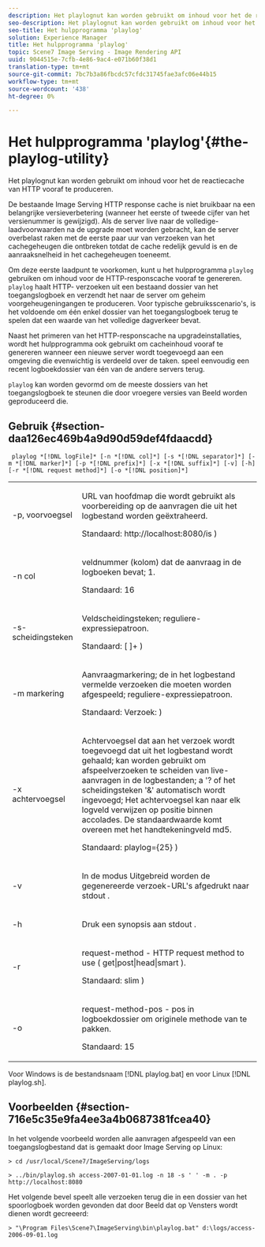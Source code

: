 ```yaml
---
description: Het playlognut kan worden gebruikt om inhoud voor het de reactiecache van HTTP vooraf te produceren.
seo-description: Het playlognut kan worden gebruikt om inhoud voor het de reactiecache van HTTP vooraf te produceren.
seo-title: Het hulpprogramma 'playlog'
solution: Experience Manager
title: Het hulpprogramma 'playlog'
topic: Scene7 Image Serving - Image Rendering API
uuid: 9044515e-7cfb-4e86-9ac4-e071b60f38d1
translation-type: tm+mt
source-git-commit: 7bc7b3a86fbcdc57cfdc31745fae3afc06e44b15
workflow-type: tm+mt
source-wordcount: '438'
ht-degree: 0%

---
```



# Het hulpprogramma &#39;playlog&#39;{#the-playlog-utility}

Het playlognut kan worden gebruikt om inhoud voor het de reactiecache van HTTP vooraf te produceren.

De bestaande Image Serving HTTP response cache is niet bruikbaar na een belangrijke versieverbetering (wanneer het eerste of tweede cijfer van het versienummer is gewijzigd). Als de server live naar de volledige-laadvoorwaarden na de upgrade moet worden gebracht, kan de server overbelast raken met de eerste paar uur van verzoeken van het cachegeheugen die ontbreken totdat de cache redelijk gevuld is en de aanraaksnelheid in het cachegeheugen toeneemt.

Om deze eerste laadpunt te voorkomen, kunt u het hulpprogramma `playlog` gebruiken om inhoud voor de HTTP-responscache vooraf te genereren. `playlog` haalt HTTP- verzoeken uit een bestaand dossier van het toegangslogboek en verzendt het naar de server om geheim voorgeheugeningangen te produceren. Voor typische gebruiksscenario&#39;s, is het voldoende om één enkel dossier van het toegangslogboek terug te spelen dat een waarde van het volledige dagverkeer bevat.

Naast het primeren van het HTTP-responscache na upgradeinstallaties, wordt het hulpprogramma ook gebruikt om cacheinhoud vooraf te genereren wanneer een nieuwe server wordt toegevoegd aan een omgeving die evenwichtig is verdeeld over de taken. speel eenvoudig een recent logboekdossier van één van de andere servers terug.

`playlog` kan worden gevormd om de meeste dossiers van het toegangslogboek te steunen die door vroegere versies van Beeld worden geproduceerd die.

## Gebruik {#section-daa126ec469b4a9d90d59def4fdaacdd}

` playlog *[!DNL logFile]* [-n *[!DNL col]*] [-s *[!DNL separator]*] [-m *[!DNL marker]*] [-p *[!DNL prefix]*] [-x *[!DNL suffix]*] [-v] [-h] [-r *[!DNL request method]*] [-o *[!DNL position]*]`

<table id="simpletable_39B9638BCB0F4244B5155C958C044C31"> 
 <tr class="strow"> 
  <td class="stentry"> <p> <span class="codeph"> -p,  <span class="varname"> voorvoegsel  </span> </span> </p> </td> 
  <td class="stentry"> <p>URL van hoofdmap die wordt gebruikt als voorbereiding op de aanvragen die uit het logbestand worden geëxtraheerd. </p> <p>Standaard: <span class="filepath"> http://localhost:8080/is </span>) </p> </td> 
 </tr> 
 <tr class="strow"> 
  <td class="stentry"> <p> <span class="codeph"> -n  <span class="varname"> col  </span> </span> </p> </td> 
  <td class="stentry"> <p>veldnummer (kolom) dat de aanvraag in de logboeken bevat; 1. </p> <p>Standaard: 16 </p> </td> 
 </tr> 
 <tr class="strow"> 
  <td class="stentry"> <p> <span class="codeph"> -s- <span class="varname"> scheidingsteken  </span> </span> </p> </td> 
  <td class="stentry"> <p>Veldscheidingsteken; reguliere-expressiepatroon. </p> <p>Standaard: <span class="codeph"> [ ]+ </span>) </p> </td> 
 </tr> 
 <tr class="strow"> 
  <td class="stentry"> <p> <span class="codeph"> -m  <span class="varname"> markering  </span> </span> </p> </td> 
  <td class="stentry"> <p>Aanvraagmarkering; de in het logbestand vermelde verzoeken die moeten worden afgespeeld; reguliere-expressiepatroon. </p> <p>Standaard: <span class="codeph"> Verzoek: </span>) </p> </td> 
 </tr> 
 <tr class="strow"> 
  <td class="stentry"> <p> <span class="codeph"> -x  <span class="varname"> achtervoegsel  </span> </span> </p> </td> 
  <td class="stentry"> <p>Achtervoegsel dat aan het verzoek wordt toegevoegd dat uit het logbestand wordt gehaald; kan worden gebruikt om afspeelverzoeken te scheiden van live-aanvragen in de logbestanden; a '? of het scheidingsteken '&amp;' automatisch wordt ingevoegd; Het achtervoegsel kan naar elk logveld verwijzen op positie binnen accolades. De standaardwaarde komt overeen met het handtekeningveld md5. </p> <p>Standaard: <span class="codeph"> playlog={25} </span>) </p> </td> 
 </tr> 
 <tr class="strow"> 
  <td class="stentry"> <p> <span class="codeph"> -v  </span> </p> </td> 
  <td class="stentry"> <p>In de modus Uitgebreid worden de gegenereerde verzoek-URL's afgedrukt naar <span class="codeph"> stdout </span>. </p> </td> 
 </tr> 
 <tr class="strow"> 
  <td class="stentry"> <p> <span class="codeph"> -h  </span> </p> </td> 
  <td class="stentry"> <p>Druk een synopsis aan <span class="codeph"> stdout </span>. </p> </td> 
 </tr> 
 <tr class="strow"> 
  <td class="stentry"> <p> <span class="codeph"> -r  </span> </p> </td> 
  <td class="stentry"> <p>request-method - HTTP request method to use ( <span class="codeph"> get|post|head|smart </span>). </p> <p>Standaard: <span class="codeph"> slim </span>) </p> </td> 
 </tr> 
 <tr class="strow"> 
  <td class="stentry"> <p> <span class="codeph"> -o  </span> </p> </td> 
  <td class="stentry"> <p>request-method-pos - pos in logboekdossier om originele methode van te pakken. </p> <p>Standaard: 15 </p> </td> 
 </tr> 
</table>

Voor Windows is de bestandsnaam [!DNL playlog.bat] en voor Linux [!DNL playlog.sh].

## Voorbeelden {#section-716e5c35e9fa4ee3a4b0687381fcea40}

In het volgende voorbeeld worden alle aanvragen afgespeeld van een toegangslogbestand dat is gemaakt door Image Serving op Linux:

`> cd /usr/local/Scene7/ImageServing/logs`

`> ../bin/playlog.sh access-2007-01-01.log -n 18 -s ' ' -m . -p http://localhost:8080`

Het volgende bevel speelt alle verzoeken terug die in een dossier van het spoorlogboek worden gevonden dat door Beeld dat op Vensters wordt dienen wordt gecreeerd:

`> "\Program Files\Scene7\ImageServing\bin\playlog.bat" d:\logs/access-2006-09-01.log`
